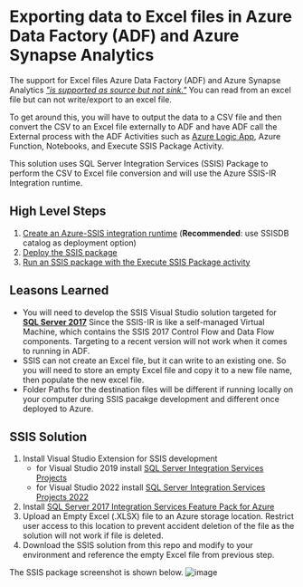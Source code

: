 # Exporting data to Excel files in Azure Data Factory (ADF) and Azure Synapse Analytics

The support for Excel files Azure Data Factory (ADF) and Azure Synapse Analytics *["is supported as source but not sink."](https://learn.microsoft.com/en-us/azure/data-factory/format-excel)* You can read from an excel file but can not write/export to an excel file. 

To get around this, you will have to output the data to a CSV file and then convert the CSV to an Excel file externally to ADF and have ADF call the External process with the ADF Activities such as [Azure Logic App](https://learn.microsoft.com/en-us/archive/msdn-technet-forums/a08b6d3a-f492-4f26-9309-e172553e9fdf), Azure Function, Notebooks, and Execute SSIS Package Activity. 

This solution uses SQL Server Integration Services (SSIS) Package to perform the CSV to Excel file conversion and will use the Azure SSIS-IR Integration runtime. 

## High Level Steps

 1. [Create an Azure-SSIS integration runtime](https://learn.microsoft.com/en-us/azure/data-factory/create-azure-ssis-integration-runtime-portal?tabs=data-factory) (**Recommended**:  use SSISDB catalog as deployment option) 
 2. [Deploy the SSIS package](https://learn.microsoft.com/en-us/azure/data-factory/create-azure-ssis-integration-runtime-deploy-packages) 
 4. [Run an SSIS package with the Execute SSIS Package activity](https://learn.microsoft.com/en-us/azure/data-factory/how-to-invoke-ssis-package-ssis-activity?tabs=data-factory)


## Leasons Learned
 - You will need to develop the SSIS Visual Studio solution targeted for **[SQL Server 2017](https://learn.microsoft.com/en-us/azure/data-factory/media/how-to-invoke-ssis-package-ssis-activity/ssdt-connection-manager-properties.png)**
   Since the SSIS-IR is like a self-managed Virtual Machine, which contains the SSIS 2017 Control Flow and Data Flow components. Targeting to a recent version will not work when it comes to running in ADF.    
 - SSIS can not create an Excel file, but it can write to an existing one. So you will need to store an empty Excel file and copy it to a new file name, then populate the new excel file. 
 - Folder Paths for the destination files will be different if running locally on your computer during SSIS pacakge development and different once deployed to Azure. 
    
## SSIS Solution
1. Install Visual Studio Extension for SSIS development 
	- for Visual Studio 2019 install [SQL Server Integration Services Projects](https://marketplace.visualstudio.com/items?itemName=SSIS.SqlServerIntegrationServicesProjects)
	- for Visual Studio 2022 install [SQL Server Integration Services Projects 2022](https://marketplace.visualstudio.com/items?itemName=SSIS.MicrosoftDataToolsIntegrationServices)
2. Install [SQL Server 2017 Integration Services Feature Pack for Azure](https://download.microsoft.com/download/e/e/0/ee0cb6a0-4105-466d-a7ca-5e39fa9ab128/SsisAzureFeaturePack_SQL2017.msi) 
3. Upload an Empty Excel (.XLSX) file to an Azure storage location. Restrict user access to this location to prevent accident deletion of the file as the solution will not work if file is deleted.
4. Download the SSIS solution from this repo and modify to your environment and reference the empty Excel file from previous step.  

The SSIS package screenshot is shown below. 
 ![image](https://github.com/user-attachments/assets/c7374cb2-9062-4503-ba6b-897b1201f411)
